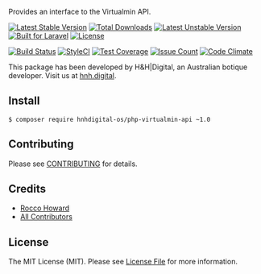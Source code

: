 
Provides an interface to the Virtualmin API.

[![Latest Stable Version](https://poser.pugx.org/hnhdigital-os/php-virtualmin-api/v/stable.svg)](https://packagist.org/packages/hnhdigital-os/php-virtualmin-api) [![Total Downloads](https://poser.pugx.org/hnhdigital-os/php-virtualmin-api/downloads.svg)](https://packagist.org/packages/hnhdigital-os/php-virtualmin-api) [![Latest Unstable Version](https://poser.pugx.org/hnhdigital-os/php-virtualmin-api/v/unstable.svg)](https://packagist.org/packages/hnhdigital-os/php-virtualmin-api) [![Built for Laravel](https://img.shields.io/badge/Built_for-Laravel-green.svg)](https://laravel.com/) [![License](https://poser.pugx.org/hnhdigital-os/php-virtualmin-api/license.svg)](https://packagist.org/packages/hnhdigital-os/php-virtualmin-api)

[![Build Status](https://travis-ci.org/hnhdigital-os/php-virtualmin-api.svg?branch=master)](https://travis-ci.org/hnhdigital-os/php-virtualmin-api) [![StyleCI](https://styleci.io/repos/53236988/shield)](https://styleci.io/repos/53236988) [![Test Coverage](https://codeclimate.com/github/hnhdigital-os/php-virtualmin-api/badges/coverage.svg)](https://codeclimate.com/github/hnhdigital-os/php-virtualmin-api/coverage) [![Issue Count](https://codeclimate.com/github/hnhdigital-os/php-virtualmin-api/badges/issue_count.svg)](https://codeclimate.com/github/hnhdigital-os/php-virtualmin-api) [![Code Climate](https://codeclimate.com/github/hnhdigital-os/php-virtualmin-api/badges/gpa.svg)](https://codeclimate.com/github/hnhdigital-os/php-virtualmin-api)

This package has been developed by H&H|Digital, an Australian botique developer. Visit us at [hnh.digital](http://hnh.digital).

## Install

`$ composer require hnhdigital-os/php-virtualmin-api ~1.0`

## Contributing

Please see [CONTRIBUTING](https://github.com/hnhdigital-os/php-virtualmin-api/blob/master/CONTRIBUTING.md) for details.

## Credits

* [Rocco Howard](https://github.com/RoccoHoward)
* [All Contributors](https://github.com/hnhdigital-os/php-virtualmin-api/contributors)

## License

The MIT License (MIT). Please see [License File](https://github.com/hnhdigital-os/php-virtualmin-api/blob/master/LICENSE) for more information.
